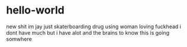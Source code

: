 # hello-world
new shit 
im jay just skaterboarding drug using woman loving fuckhead
i dont have much but i have alot 
and the brains to know this is going somwhere
